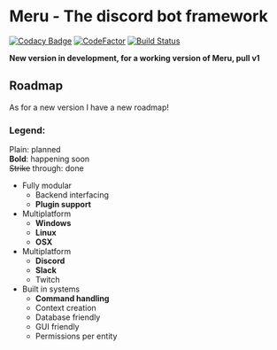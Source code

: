 # Meru - The discord bot framework
[![Codacy Badge](https://api.codacy.com/project/badge/Grade/c8dfbdf2e98e4b4d984117d83a151dcd)](https://www.codacy.com/app/velddev/Meru?utm_source=github.com&utm_medium=referral&utm_content=velddev/Meru&utm_campaign=badger)
[![CodeFactor](https://www.codefactor.io/repository/github/velddev/meru/badge)](https://www.codefactor.io/repository/github/velddev/meru)  [![Build Status](https://travis-ci.org/velddev/Meru.svg?branch=master)](https://travis-ci.org/velddev/Meru)
<br>

**New version in development, for a working version of Meru, pull v1**

## Roadmap
As for a new version I have a new roadmap!

### Legend: 
Plain: planned<br>
**Bold**: happening soon<br>
~~Strike~~ through: done<br>

- Fully modular
	* Backend interfacing
	* **Plugin support**
- Multiplatform
	- **Windows**
	- **Linux**
	- **OSX**
- Multiplatform
	- **Discord**
	- **Slack**
	- Twitch
- Built in systems
	- **Command handling**
	- Context creation
	- Database friendly
	- GUI friendly
	- Permissions per entity
